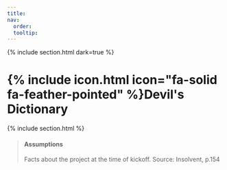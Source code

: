 ```yaml
---
title: 
nav:
  order: 
  tooltip: 
---
```

{% include section.html dark=true %}
# {% include icon.html icon="fa-solid fa-feather-pointed" %}Devil's Dictionary


{% include section.html %}

>#### Assumptions
>
> Facts about the project at the time of kickoff.
> Source: Insolvent, p.154 
